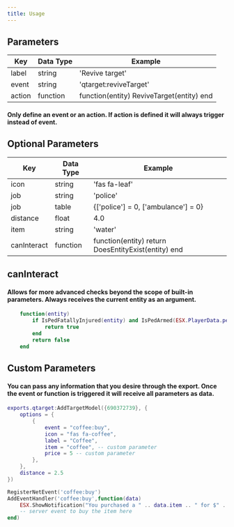 ```yaml
---
title: Usage
---
```


## Parameters

| Key | Data Type | Example |
| --- | --- | --- |
| label | string | 'Revive target' |
| event | string | 'qtarget:reviveTarget' | 
| action | function | function(entity) ReviveTarget(entity) end | 

#### Only define an event or an action. If action is defined it will always trigger instead of event.

## Optional Parameters

| Key | Data Type | Example |
| --- | --- | --- |
| icon | string | 'fas fa-leaf' |
| job | string | 'police' |
| job | table | {['police'] = 0, ['ambulance'] = 0} |
| distance | float | 4.0 |
| item | string | 'water' |
| canInteract | function | function(entity) return DoesEntityExist(entity) end |

## canInteract
#### Allows for more advanced checks beyond the scope of built-in parameters. Always receives the current entity as an argument.
```lua
    function(entity)
        if IsPedFatallyInjured(entity) and IsPedArmed(ESX.PlayerData.ped, 2 | 4) then
            return true
        end
        return false
    end
```

## Custom Parameters
#### You can pass any information that you desire through the export. Once the event or function is triggered it will receive all parameters as data.
```lua
exports.qtarget:AddTargetModel({690372739}, {
    options = {
        {
            event = "coffee:buy",
            icon = "fas fa-coffee",
            label = "Coffee",
            item = "coffee", -- custom parameter
            price = 5 -- custom parameter
        },
    },
    distance = 2.5
})

RegisterNetEvent('coffee:buy')
AddEventHandler('coffee:buy',function(data)
    ESX.ShowNotification("You purchased a " .. data.item .. " for $" .. data.price .. ". Enjoy!")
    -- server event to buy the item here
end)
```
